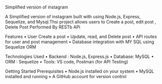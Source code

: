 Simplified version of instagram 

A Simplified version of instagram built with using Node.js, Express, Sequelize, and Mysql.Thsi project allows users to Create a post,
edit post , Delete Post Performed By RESTb APi

Features
•	User Create a post 
•	Update, read, and Delete post 
•	API routes for user and post management 
•	Database integration with MY SQL using Sequelize ORM


Technologies Used
•	Backend :  Node.js, Express.js 
•	Database: MySQL 
•	ORM : Sequelize
•	Tools: VS code, Postman (for API Testing)


Getting Started 
Prerequisites 
•	Node.js installed on your system 
•	MySQL installed and running
•	A GitHub account for version control
